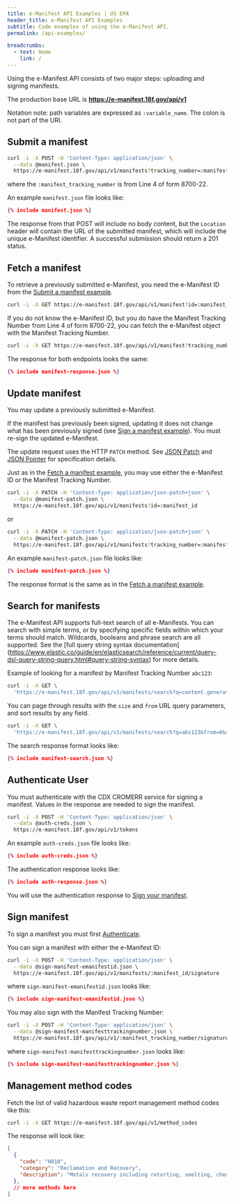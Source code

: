 ```yaml
---
title: e-Manifest API Examples | US EPA
header_title: e-Manifest API Examples
subtitle: Code examples of using the e-Manifest API.
permalink: /api-examples/

breadcrumbs:
  - text: Home
    link: /
---
```


Using the e-Manifest API consists of two major steps: uploading and signing manifests.

The production base URL is **https://e-manifest.18f.gov/api/v1**

Notation note: path variables are expressed as `:variable_name`. The colon is not part of the URI.

## <a name="submit-manifest"></a>Submit a manifest

```bash
curl -i -X POST -H 'Content-Type: application/json' \
  --data @manifest.json \
  https://e-manifest.18f.gov/api/v1/manifests?tracking_number=:manifest_tracking_number
```

where the `:manifest_tracking_number` is from Line 4 of form 8700-22.

An example `manifest.json` file looks like:

```json
{% include manifest.json %}
```

The response from that POST will include no body content, but the `Location` header will contain
the URL of the submitted manifest, which will include the unique e-Manifest identifier. A successful
submission should return a 201 status.

## <a name="fetch-manifest"></a>Fetch a manifest

To retrieve a previously submitted e-Manifest, you need the e-Manifest ID from
the [Submit a manifest example](#submit-manifest).

```bash
curl -i -X GET https://e-manifest.18f.gov/api/v1/manifest?id=:manifest_id
```

If you do not know the e-Manifest ID, but you do have the Manifest Tracking Number from Line 4 of form 8700-22,
you can fetch the e-Manifest object with the Manifest Tracking Number.

```bash
curl -i -X GET https://e-manifest.18f.gov/api/v1/manifest?tracking_number=manifest_tracking_number
```

The response for both endpoints looks the same:

```json
{% include manifest-response.json %}
```

## <a name="update-manifest"></a>Update manifest

You may update a previously submitted e-Manifest.

If the manifest has previously been signed, updating it does not change what has been previously signed
(see [Sign a manifest example](#sign-manifest)). You must re-sign the updated e-Manifest.

The update request uses the HTTP `PATCH` method. See [JSON Patch](http://tools.ietf.org/html/rfc6902) and
[JSON Pointer](http://tools.ietf.org/html/rfc6901) for specification details.

Just as in the [Fetch a manifest example](#fetch-manifest), you may use either the e-Manifest ID or the
Manifest Tracking Number.

```bash
curl -i -X PATCH -H 'Content-Type: application/json-patch+json' \
  --data @manifest-patch.json \
  https://e-manifest.18f.gov/api/v1/manifests?id=:manifest_id
```

or

```bash
curl -i -X PATCH -H 'Content-Type: application/json-patch+json' \
  --data @manifest-patch.json \
  https://e-manifest.18f.gov/api/v1/manifests?tracking_number=:manifest_tracking_number
```

An example `manifest-patch.json` file looks like:

```json
{% include manifest-patch.json %}
```

The response format is the same as in the [Fetch a manifest example](#fetch-manifest).

## <a name="search-manifest"></a>Search for manifests

The e-Manifest API supports full-text search of all e-Manifests. You can search with simple terms, or
by specifying specific fields within which your terms should match. Wildcards, booleans and phrase search
are all supported. See the [full query string syntax documentation]
(https://www.elastic.co/guide/en/elasticsearch/reference/current/query-dsl-query-string-query.html#query-string-syntax) for more details.

Example of looking for a manifest by Manifest Tracking Number `abc123`:

```bash
curl -i -X GET \
  'https://e-manifest.18f.gov/api/v1/manifests/search?q=content.generator.manifest_tracking_number:abc123'
```

You can page through results with the `size` and `from` URL query parameters, and sort results by any field.

```bash
curl -i -X GET \
  'https://e-manifest.18f.gov/api/v1/manifests/search?q=abc123&from=0&size=10&sort[]=id:desc'
```

The search response format looks like:

```json
{% include manifest-search.json %}
```

## <a name="authenticate-user"></a>Authenticate User

You must authenticate with the CDX CROMERR service for signing a manifest. Values in the response are needed to sign the manifest.

```bash
curl -i -X POST -H 'Content-Type: application/json' \
  --data @auth-creds.json \
  https://e-manifest.18f.gov/api/v1/tokens
```

An example `auth-creds.json` file looks like:

```json
{% include auth-creds.json %}
```

The authentication response looks like:

```json
{% include auth-response.json %}
```

You will use the authentication response to [Sign your manifest](#sign-manifest).

## <a name="sign-manifest"></a>Sign manifest

To sign a manifest you must first [Authenticate](#authenticate-user).

You can sign a manifest with either the e-Manifest ID:

```bash
curl -i -X POST -H 'Content-Type: application/json' \
  --data @sign-manifest-emanifestid.json \
  https://e-manifest.18f.gov/api/v1/manifests/:manifest_id/signature
```

where `sign-manifest-emanifestid.json` looks like:

```json
{% include sign-manifest-emanifestid.json %}
```

You may also sign with the Manifest Tracking Number:

```bash
curl -i -X POST -H 'Content-Type: application/json' \
  --data @sign-manifest-manifesttrackingnumber.json \
  https://e-manifest.18f.gov/api/v1/:manifest_tracking_number/signature
```

where `sign-manifest-manifesttrackingnumber.json` looks like:

```json
{% include sign-manifest-manifesttrackingnumber.json %}
```

## <a name="management-codes"></a>Management method codes

Fetch the list of valid hazardous waste report management method codes like this:

```bash
curl -i -X GET https://e-manifest.18f.gov/api/v1/method_codes
```

The response will look like:

```json
[
  {
    "code": "H010",
    "category": "Reclamation and Recovery",
    "description": "Metals recovery including retorting, smelting, chemical, etc."
  },
  // more methods here
]
```

